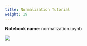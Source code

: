 ```yaml
---
title: Normalization Tutorial
weight: 19
---
```


**Notebook name**: normalization.ipynb

<img src='/images/comingsoon.png' />